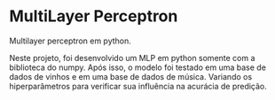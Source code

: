 # MultiLayer Perceptron
Multilayer perceptron em python. 


Neste projeto, foi desenvolvido um MLP em python somente com a biblioteca do numpy.
Após isso, o modelo foi testado em uma base de dados de vinhos e em uma base de dados de música.
Variando os hiperparâmetros para verificar sua influência na acurácia de predição.
